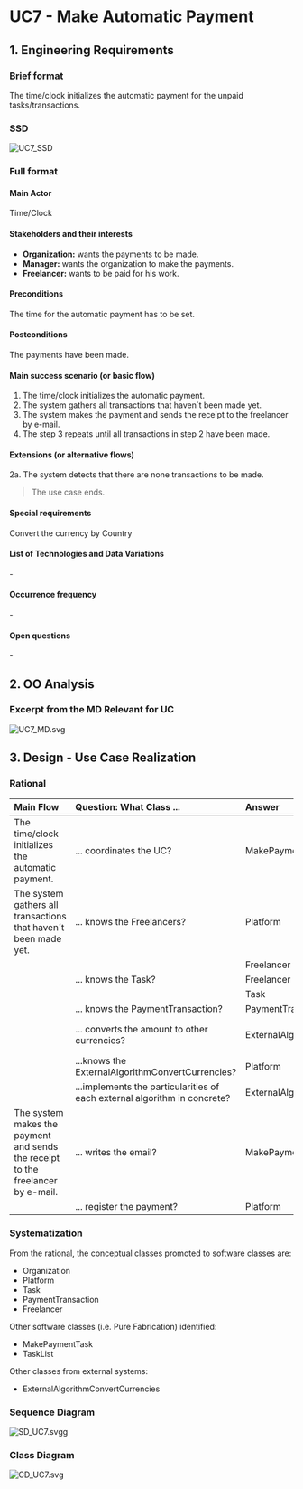# UC7 - Make Automatic Payment

## 1. Engineering Requirements

### Brief format

The time/clock initializes the automatic payment for the unpaid tasks/transactions.


### SSD
![UC7_SSD](UC7_SSD.png)


### Full format

#### Main Actor

Time/Clock

#### Stakeholders and their interests

* **Organization:** wants the payments to be made.
* **Manager:** wants the organization to make the payments.
* **Freelancer:** wants to be paid for his work.

#### Preconditions

The time for the automatic payment has to be set.

#### Postconditions
The payments have been made.

#### Main success scenario (or basic flow)

1. The time/clock initializes the automatic payment.
2. The system gathers all transactions that haven´t been made yet.
3. The system makes the payment and sends  the receipt to the freelancer by e-mail.
4. The step 3 repeats until all transactions in step 2 have been made.

#### Extensions (or alternative flows)

2a. The system detects that there are none transactions to be made.
> The use case ends.

#### Special requirements
Convert the currency by Country

#### List of Technologies and Data Variations
\-

#### Occurrence frequency
\-

#### Open questions

\-

## 2. OO Analysis

### Excerpt from the MD Relevant for UC

![UC7_MD.svg](UC7_MD.svg)


## 3. Design - Use Case Realization

### Rational

| Main Flow       | Question: What Class ... | Answer | Justification  |
|:--------------  |:-------------------------|:-------|:-------------- |
|The time/clock initializes the automatic payment.	 | ... coordinates the UC? | MakePaymentTask |  Pure Fabrication, as it is not justified to assign this responsibility to any existing class in the Domain Model. |
| The system gathers all transactions that haven´t been made yet. |	... knows the Freelancers? | Platform  | IE: Platform has Freelancers|
|	 |							 |    Freelancer |  IE: knows his own data.|
|  | ... knows the Task?	 | Freelancer | IE: On MD Freelancer has Tasks. |
|   		 |							 | Task    |      IE: knows his own data.                        |
|  		 |	... knows the PaymentTransaction?	 | PaymentTransaction | IE           |  
|| ... converts the amount to other currencies?|ExternalAlgorithmConvertCurrencies|IE: on MD ExternalAlgorithmConvertCurrencies converts the amount.|
||...knows the ExternalAlgorithmConvertCurrencies?| Platform | IE: on MD, Platform resorts to ExternalAlgorithmConvertCurrencies.|
||...implements the particularities of each external algorithm in concrete?|ExternalAlgorithmConvertCurrencies|Protected Variation + Adapter |
| The system makes the payment and sends  the receipt to the freelancer by e-mail.| ... writes the email? | MakePaymentTask | |
|| ... register the payment? | Platform|IE: Platform contains Organization|

### Systematization ##

 From the rational, the conceptual classes promoted to software classes are:

 * Organization
 * Platform
 * Task
 * PaymentTransaction
 * Freelancer

 Other software classes (i.e. Pure Fabrication) identified:  

 * MakePaymentTask
 * TaskList

 Other classes from external systems:

 * ExternalAlgorithmConvertCurrencies


###	Sequence Diagram

![SD_UC7.svgg](UC7_SD.svg)


###	Class Diagram

![CD_UC7.svg](UC7_CD.svg)
